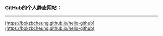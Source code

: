 ### **GitHub的个人静态网站：**
***
[https://bokzbcheung.github.io/hello-github](https://bokzbcheung.github.io/hello-github)

